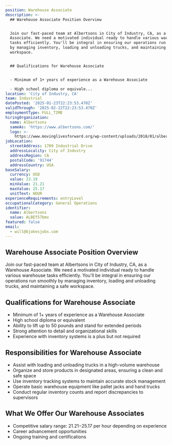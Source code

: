 ```yaml
---
position: Warehouse Associate
description: >-
  ## Warehouse Associate Position Overview


  Join our fast-paced team at Albertsons in City of Industry, CA, as a Warehouse
  Associate. We need a motivated individual ready to handle various warehouse
  tasks efficiently. You'll be integral in ensuring our operations run smoothly
  by managing inventory, loading and unloading trucks, and maintaining a safe
  workspace.


  ## Qualifications for Warehouse Associate


  - Minimum of 1+ years of experience as a Warehouse Associate

  - High school diploma or equivale...
location: 'City of Industry, CA'
team: Industrial
datePosted: '2025-01-23T22:23:53.470Z'
validThrough: '2025-02-22T22:23:53.470Z'
employmentType: FULL_TIME
hiringOrganization:
  name: Albertsons
  sameAs: 'https://www.albertsons.com/'
  logo: >-
    https://www.movinglivesforward.org/wp-content/uploads/2018/01/albertsons-logo.png
jobLocation:
  streetAddress: 1709 Industrial Drive
  addressLocality: City of Industry
  addressRegion: CA
  postalCode: '91744'
  addressCountry: USA
baseSalary:
  currency: USD
  value: 23.19
  minValue: 21.21
  maxValue: 25.17
  unitText: HOUR
experienceRequirements: entryLevel
occupationalCategory: General Operations
identifier:
  name: Albertsons
  value: ALBEf57bmx
featured: false
email:
  - will@bjakesjobs.com
---
```




## Warehouse Associate Position Overview

Join our fast-paced team at Albertsons in City of Industry, CA, as a Warehouse Associate. We need a motivated individual ready to handle various warehouse tasks efficiently. You'll be integral in ensuring our operations run smoothly by managing inventory, loading and unloading trucks, and maintaining a safe workspace.

## Qualifications for Warehouse Associate

- Minimum of 1+ years of experience as a Warehouse Associate
- High school diploma or equivalent
- Ability to lift up to 50 pounds and stand for extended periods
- Strong attention to detail and organizational skills
- Experience with inventory systems is a plus but not required

## Responsibilities for Warehouse Associate

- Assist with loading and unloading trucks in a high-volume warehouse
- Organize and store products in designated areas, ensuring a clean and safe space
- Use inventory tracking systems to maintain accurate stock management
- Operate basic warehouse equipment like pallet jacks and hand trucks
- Conduct regular inventory counts and report discrepancies to supervisors

## What We Offer Our Warehouse Associates

- Competitive salary range: $21.21-$25.17 per hour depending on experience
- Career advancement opportunities
- Ongoing training and certifications